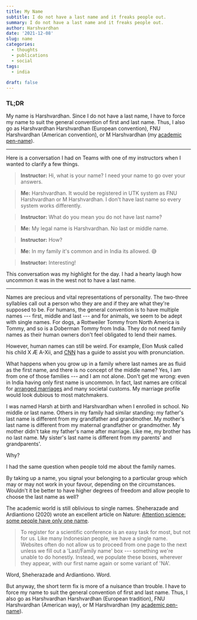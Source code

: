 ```yaml
---
title: My Name
subtitle: I do not have a last name and it freaks people out.
summary: I do not have a last name and it freaks people out.
author: Harshvardhan
date: '2021-12-08'
slug: name
categories:
  - thoughts
  - publications
  - social
tags:
  - india
  
draft: false
---
```


### TL;DR

My name is Harshvardhan. Since I do not have a last name, I have to force my name to suit the general convention of first and last name. Thus, I also go as Harshvardhan Harshvardhan (European convention), FNU Harshvardhan (American convention), or M Harshvardhan (my [academic pen-name](https://orcid.org/0000-0001-8086-544X "ORCID")).

------------------------------------------------------------------------

Here is a conversation I had on Teams with one of my instructors when I wanted to clarify a few things.

> **Instructor:** Hi, what is your name? I need your name to go over your answers.

> **Me:** Harshvardhan. It would be registered in UTK system as FNU Harshvardhan or M Harshvardhan. I don't have last name so every system works differently.

> **Instructor:** What do you mean you do not have last name?

> **Me:** My legal name is Harshvardhan. No last or middle name.

> **Instructor:** How?

> **Me:** In my family it's common and in India its allowed. :sweat_smile:

> **Instructor:** Interesting!

This conversation was my highlight for the day. I had a hearty laugh how uncommon it was in the west not to have a last name.

------------------------------------------------------------------------

Names are precious and vital representations of personality. The two-three syllables call out a person who they are and if they are what they're supposed to be. For humans, the general convention is to have multiple names --- first, middle and last --- and for animals, we seem to be adept with single names. For dogs, a Rottweiler Tommy from North America is Tommy, and so is a Doberman Tommy from India. They do not need family names as their human owners don't feel obligated to lend their names.

However, human names can still be weird. For example, Elon Musk called his child X Æ A-Xii, and [CNN](https://www.cnn.com/2020/05/08/entertainment/elon-musk-grimes-baby-name-pronunciation-scli-intl/index.html) has a guide to assist you with pronunciation.

What happens when you grow up in a family where last names are as fluid as the first name, and there is no concept of the middle name? Yes, I am from one of those families --- and I am not alone. Don't get me wrong: even in India having only first name is uncommon. In fact, last names are critical for [arranged marriages](https://en.wikipedia.org/wiki/Arranged_marriage) and many societal customs. My marriage profile would look dubious to most matchmakers.

I was named Harsh at birth and Harshvardhan when I enrolled in school. No middle or last name. Others in my family had similar standing: my father's last name is different from my grandfather and grandmother. My mother's last name is different from my maternal grandfather or grandmother. My mother didn't take my father's name after marriage. Like me, my brother has no last name. My sister's last name is different from my parents' and grandparents'.

Why?

I had the same question when people told me about the family names.

By taking up a name, you signal your belonging to a particular group which may or may not work in your favour, depending on the circumstances. Wouldn't it be better to have higher degrees of freedom and allow people to choose the last name as well?

The academic world is still oblivious to single names. Sheherazade and Ardiantiono (2020) wrote an excellent article on Nature: [Attention science: some people have only one name](https://www.nature.com/articles/d41586-020-02761-z).

> To register for a scientific conference is an easy task for most, but not for us. Like many Indonesian people, we have a single name. Websites often do not allow us to proceed from one page to the next unless we fill out a 'Last/Family name' box --- something we're unable to do honestly. Instead, we populate these boxes, wherever they appear, with our first name again or some variant of 'NA'.

Word, Sheherazade and Ardiantiono. Word.

But anyway, the short term fix is more of a nuisance than trouble. I have to force my name to suit the general convention of first and last name. Thus, I also go as Harshvardhan Harshvardhan (European tradition), FNU Harshvardhan (American way), or M Harshvardhan (my [academic pen-name](https://orcid.org/0000-0001-8086-544X)).
